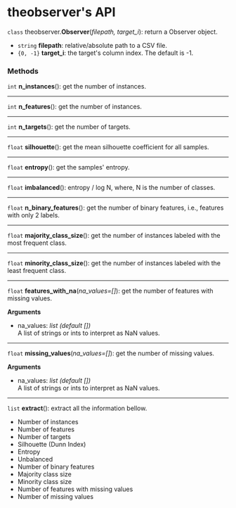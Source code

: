 # theobserver's API

`class` theobserver.**Observer**(*filepath, target_i*): return a Observer object.

- `string` **filepath**: relative/absolute path to a CSV file.
- `{0, -1}` **target_i**: the target's column index. The default is -1.

### Methods
`int` **n_instances**(): get the number of instances.

---
`int` **n_features**(): get the number of instances.

---
`int` **n_targets**(): get the number of targets.

---
`float` **silhouette**(): get the mean silhouette coefficient for all samples.

---
`float` **entropy**(): get the samples' entropy.

---
`float` **imbalanced**(): entropy / log N, where, N is the number of classes.

---
`float` **n_binary_features**(): get the number of binary features, i.e., features with only 2 labels.

---
`float` **majority_class_size**(): get the number of instances labeled with the most frequent class.

---
`float` **minority_class_size**(): get the number of instances labeled with the least frequent class.

---
`float` **features_with_na**(*na_values=[]*): get the number of features with missing values.

**Arguments**
- na_values: *list (default [])*\
A list of strings or ints to interpret as NaN values.

---
`float` **missing_values**(*na_values=[]*): get the number of missing values.

**Arguments**
- na_values: *list (default [])*\
A list of strings or ints to interpret as NaN values.

---
`list` **extract**(): extract all the information bellow.
- Number of instances
- Number of features
- Number of targets
- Silhouette (Dunn Index)
- Entropy
- Unbalanced
- Number of binary features
- Majority class size
- Minority class size
- Number of features with missing values
- Number of missing values


